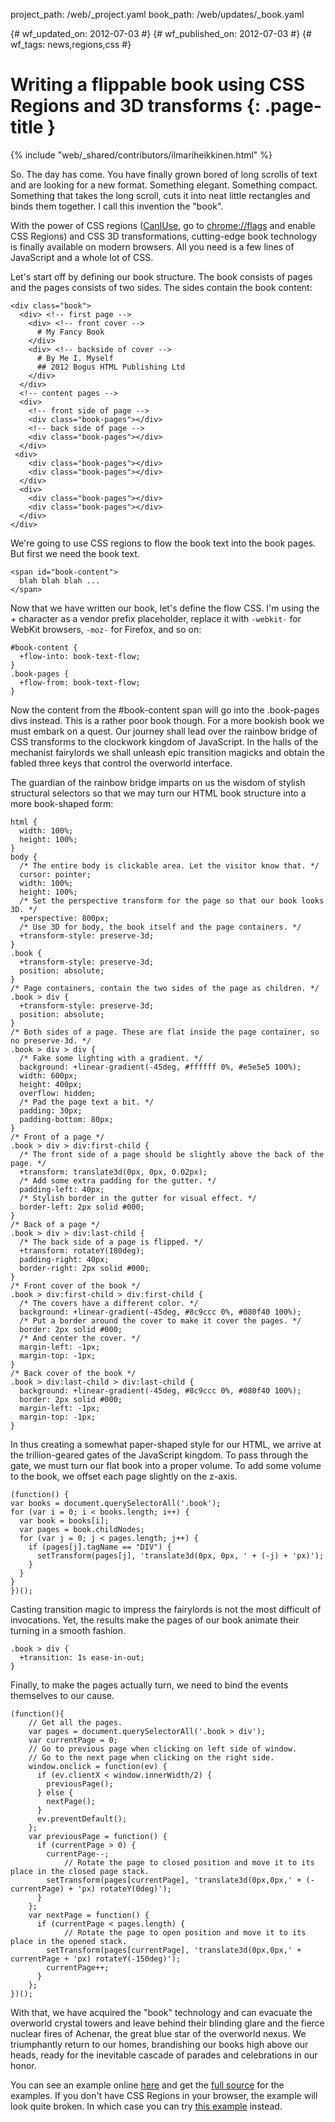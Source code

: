 project_path: /web/_project.yaml
book_path: /web/updates/_book.yaml

{# wf_updated_on: 2012-07-03 #}
{# wf_published_on: 2012-07-03 #}
{# wf_tags: news,regions,css #}

# Writing a flippable book using CSS Regions and 3D transforms {: .page-title }

{% include "web/_shared/contributors/ilmariheikkinen.html" %}


So. The day has come. You have finally grown bored of long scrolls of text and are looking for a new format. Something elegant. Something compact. Something that takes the long scroll, cuts it into neat little rectangles and binds them together. I call this invention the "book".

With the power of CSS regions ([CanIUse](http://caniuse.com/#feat=css-regions), go to [chrome://flags](chrome://flags) and enable CSS Regions) and CSS 3D transformations, cutting-edge book technology is finally available on modern browsers. All you need is a few lines of JavaScript and a whole lot of CSS.

Let's start off by defining our book structure. The book consists of pages and the pages consists of two sides. The sides contain the book content:


    <div class="book">
      <div> <!-- first page -->
        <div> <!-- front cover -->
          # My Fancy Book
        </div>
        <div> <!-- backside of cover -->
          # By Me I. Myself
          ## 2012 Bogus HTML Publishing Ltd
        </div>
      </div>
      <!-- content pages -->
      <div>
        <!-- front side of page -->
        <div class="book-pages"></div>
        <!-- back side of page -->
        <div class="book-pages"></div>
      </div>
     <div>
        <div class="book-pages"></div>
        <div class="book-pages"></div>
      </div>
      <div>
        <div class="book-pages"></div>
        <div class="book-pages"></div>
      </div>
    </div>
    

We're going to use CSS regions to flow the book text into the book pages. But first we need the book text.


    <span id="book-content">
      blah blah blah ...
    </span>
    

Now that we have written our book, let's define the flow CSS. I'm using the + character as a vendor prefix placeholder, replace it with `-webkit-` for WebKit browsers, `-moz-` for Firefox, and so on:


    #book-content {
      +flow-into: book-text-flow;
    }
    .book-pages {
      +flow-from: book-text-flow;
    }
    

Now the content from the #book-content span will go into the .book-pages divs instead. This is a rather poor book though. For a more bookish book we must embark on a quest. Our journey shall lead over the rainbow bridge of CSS transforms to the clockwork kingdom of JavaScript. In the halls of the mechanist fairylords we shall unleash epic transition magicks and obtain the fabled three keys that control the overworld interface.

The guardian of the rainbow bridge imparts on us the wisdom of stylish structural selectors so that we may turn our HTML book structure into a more book-shaped form:


    html {
      width: 100%;
      height: 100%;
    }
    body {
      /* The entire body is clickable area. Let the visitor know that. */
      cursor: pointer;
      width: 100%;
      height: 100%;
      /* Set the perspective transform for the page so that our book looks 3D. */
      +perspective: 800px;
      /* Use 3D for body, the book itself and the page containers. */
      +transform-style: preserve-3d;
    }
    .book {
      +transform-style: preserve-3d;
      position: absolute;
    }
    /* Page containers, contain the two sides of the page as children. */
    .book > div {
      +transform-style: preserve-3d;
      position: absolute;
    }
    /* Both sides of a page. These are flat inside the page container, so no preserve-3d. */
    .book > div > div {
      /* Fake some lighting with a gradient. */
      background: +linear-gradient(-45deg, #ffffff 0%, #e5e5e5 100%);
      width: 600px;
      height: 400px;
      overflow: hidden;
      /* Pad the page text a bit. */
      padding: 30px;
      padding-bottom: 80px;
    }
    /* Front of a page */
    .book > div > div:first-child {
      /* The front side of a page should be slightly above the back of the page. */
      +transform: translate3d(0px, 0px, 0.02px);
      /* Add some extra padding for the gutter. */
      padding-left: 40px;
      /* Stylish border in the gutter for visual effect. */
      border-left: 2px solid #000;
    }
    /* Back of a page */
    .book > div > div:last-child {
      /* The back side of a page is flipped. */
      +transform: rotateY(180deg);
      padding-right: 40px;
      border-right: 2px solid #000;
    }
    /* Front cover of the book */
    .book > div:first-child > div:first-child {
      /* The covers have a different color. */
      background: +linear-gradient(-45deg, #8c9ccc 0%, #080f40 100%);
      /* Put a border around the cover to make it cover the pages. */
      border: 2px solid #000;
      /* And center the cover. */
      margin-left: -1px;
      margin-top: -1px;
    }
    /* Back cover of the book */
    .book > div:last-child > div:last-child {
      background: +linear-gradient(-45deg, #8c9ccc 0%, #080f40 100%);
      border: 2px solid #000;
      margin-left: -1px;
      margin-top: -1px;
    }
    

In thus creating a somewhat paper-shaped style for our HTML, we arrive at the trillion-geared gates of the JavaScript kingdom. To pass through the gate, we must turn our flat book into a proper volume. To add some volume to the book, we offset each page slightly on the z-axis.


    (function() {
    var books = document.querySelectorAll('.book');
    for (var i = 0; i < books.length; i++) {
      var book = books[i];
      var pages = book.childNodes;
      for (var j = 0; j < pages.length; j++) {
        if (pages[j].tagName == "DIV") {
          setTransform(pages[j], 'translate3d(0px, 0px, ' + (-j) + 'px)');
        }
      }
    }
    })();
    

Casting transition magic to impress the fairylords is not the most difficult of invocations. Yet, the results make the pages of our book animate their turning in a smooth fashion.


    .book > div {
      +transition: 1s ease-in-out;
    }
    

Finally, to make the pages actually turn, we need to bind the events themselves to our cause.


    (function(){
    	// Get all the pages.
    	var pages = document.querySelectorAll('.book > div');
    	var currentPage = 0;
    	// Go to previous page when clicking on left side of window.
    	// Go to the next page when clicking on the right side.
    	window.onclick = function(ev) {
    	  if (ev.clientX < window.innerWidth/2) {
    	    previousPage();
    	  } else {
    	    nextPage();
    	  }
    	  ev.preventDefault();
    	};
    	var previousPage = function() {
    	  if (currentPage > 0) {
    	    currentPage--;
                // Rotate the page to closed position and move it to its place in the closed page stack.
    	    setTransform(pages[currentPage], 'translate3d(0px,0px,' + (-currentPage) + 'px) rotateY(0deg)');
    	  }
    	};
    	var nextPage = function() {
    	  if (currentPage < pages.length) {
                // Rotate the page to open position and move it to its place in the opened stack.
    	    setTransform(pages[currentPage], 'translate3d(0px,0px,' + currentPage + 'px) rotateY(-150deg)');
    	    currentPage++;
    	  }
    	};
    })();
    

With that, we have acquired the "book" technology and can evacuate the overworld crystal towers and leave behind their blinding glare and the fierce nuclear fires of Achenar, the great blue star of the overworld nexus. We triumphantly return to our homes, brandishing our books high above our heads, ready for the inevitable cascade of parades and celebrations in our honor.

You can see an example online [here](http://kig.github.com/html-book) and get the [full source](http://github.com/kig/html-book) for the examples. If you don't have CSS Regions in your browser, the example will look quite broken. In which case you can try [this example](http://kig.github.com/html-book/no_regions.html) instead.


